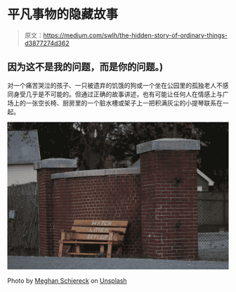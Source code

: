 # 平凡事物的隐藏故事

> 原文：<https://medium.com/swlh/the-hidden-story-of-ordinary-things-d3877274d362>

## 因为这不是我的问题，而是你的问题。)

对一个痛苦哭泣的孩子、一只被遗弃的饥饿的狗或一个坐在公园里的孤独老人不感同身受几乎是不可能的。但通过正确的故事讲述，也有可能让任何人在情感上与广场上的一张空长椅、厨房里的一个脏水槽或架子上一把积满灰尘的小提琴联系在一起。

![](img/fd94af4cb21ed36b212c0ba55b0f0de4.png)

Photo by [Meghan Schiereck](https://unsplash.com/@meghanschiereck?utm_source=unsplash&utm_medium=referral&utm_content=creditCopyText) on [Unsplash](https://unsplash.com/?utm_source=unsplash&utm_medium=referral&utm_content=creditCopyText)